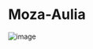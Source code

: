# Moza-Aulia
![image](https://github.com/user-attachments/assets/c88b884e-56b2-4b6f-bc5a-b0d28b84e8db)
